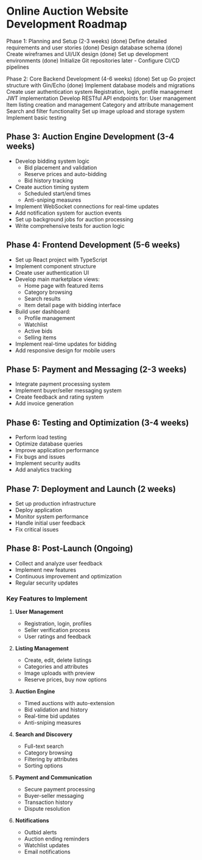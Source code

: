 # Online Auction Website Development Roadmap

Phase 1: Planning and Setup (2-3 weeks)
    (done) Define detailed requirements and user stories
    (done) Design database schema
    (done) Create wireframes and UI/UX design
    (done) Set up development environments
    (done) Initialize Git repositories
    later - Configure CI/CD pipelines

Phase 2: Core Backend Development (4-6 weeks)
    (done) Set up Go project structure with Gin/Echo
    (done) Implement database models and migrations
    Create user authentication system
        Registration, login, profile management
        JWT implementation
    Develop RESTful API endpoints for:
        User management
        Item listing creation and management
        Category and attribute management
        Search and filter functionality
    Set up image upload and storage system
    Implement basic testing

## Phase 3: Auction Engine Development (3-4 weeks)
- Develop bidding system logic
  - Bid placement and validation
  - Reserve prices and auto-bidding
  - Bid history tracking
- Create auction timing system
  - Scheduled start/end times
  - Anti-sniping measures
- Implement WebSocket connections for real-time updates
- Add notification system for auction events
- Set up background jobs for auction processing
- Write comprehensive tests for auction logic

## Phase 4: Frontend Development (5-6 weeks)
- Set up React project with TypeScript
- Implement component structure
- Create user authentication UI
- Develop main marketplace views:
  - Home page with featured items
  - Category browsing
  - Search results
  - Item detail page with bidding interface
- Build user dashboard:
  - Profile management
  - Watchlist
  - Active bids
  - Selling items
- Implement real-time updates for bidding
- Add responsive design for mobile users

## Phase 5: Payment and Messaging (2-3 weeks)
- Integrate payment processing system
- Implement buyer/seller messaging system
- Create feedback and rating system
- Add invoice generation

## Phase 6: Testing and Optimization (3-4 weeks)
- Perform load testing
- Optimize database queries
- Improve application performance
- Fix bugs and issues
- Implement security audits
- Add analytics tracking

## Phase 7: Deployment and Launch (2 weeks)
- Set up production infrastructure
- Deploy application
- Monitor system performance
- Handle initial user feedback
- Fix critical issues

## Phase 8: Post-Launch (Ongoing)
- Collect and analyze user feedback
- Implement new features
- Continuous improvement and optimization
- Regular security updates


### Key Features to Implement

1. **User Management**
   - Registration, login, profiles
   - Seller verification process
   - User ratings and feedback

2. **Listing Management**
   - Create, edit, delete listings
   - Categories and attributes
   - Image uploads with preview
   - Reserve prices, buy now options

3. **Auction Engine**
   - Timed auctions with auto-extension
   - Bid validation and history
   - Real-time bid updates
   - Anti-sniping measures

4. **Search and Discovery**
   - Full-text search
   - Category browsing
   - Filtering by attributes
   - Sorting options

5. **Payment and Communication**
   - Secure payment processing
   - Buyer-seller messaging
   - Transaction history
   - Dispute resolution

6. **Notifications**
   - Outbid alerts
   - Auction ending reminders
   - Watchlist updates
   - Email notifications
